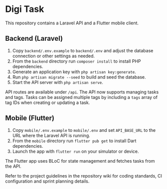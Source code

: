 # Digi Task

This repository contains a Laravel API and a Flutter mobile client.

## Backend (Laravel)

1. Copy `backend/.env.example` to `backend/.env` and adjust the database
   connection or other settings as needed.
2. From the `backend` directory run `composer install` to install PHP
   dependencies.
3. Generate an application key with `php artisan key:generate`.
4. Run `php artisan migrate --seed` to build and seed the database.
5. Start the API server with `php artisan serve`.

API routes are available under `/api`.
The API now supports managing tasks and tags. Tasks can be assigned multiple
tags by including a `tags` array of tag IDs when creating or updating a task.

## Mobile (Flutter)

1. Copy `mobile/.env.example` to `mobile/.env` and set `API_BASE_URL` to the
   URL where the Laravel API is running.
2. From the `mobile` directory run `flutter pub get` to install Dart
   dependencies.
3. Launch the app with `flutter run` on your simulator or device.

The Flutter app uses BLoC for state management and fetches tasks from the API.

Refer to the project guidelines in the repository wiki for coding standards,
CI configuration and sprint planning details.
